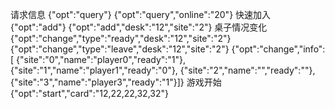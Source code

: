 请求信息
{"opt":"query"}
{"opt":"query","online":"20"}
快速加入
{"opt":"add"}
{"opt":"add","desk":"12","site":"2"}
桌子情况变化
{"opt":"change","type":"ready","desk":"12","site":"2"}
{"opt":"change","type":"leave","desk":"12","site":"2"}
{"opt":"change","info":[
                    {"site":"0","name":"player0","ready":"1"},
                    {"site":"1","name":"player1","ready":"0"},
                    {"site":"2","name":"","ready":""},
                    {"site":"3","name":"player3","ready":"1"}]}
游戏开始
{"opt":"start","card":"12,22,22,32,32"}


